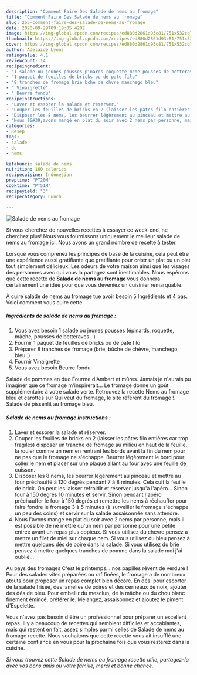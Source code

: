 ```yaml
---
description: "Comment Faire Des Salade de nems au fromage"
title: "Comment Faire Des Salade de nems au fromage"
slug: 255-comment-faire-des-salade-de-nems-au-fromage
date: 2020-09-29T09:19:05.420Z
image: https://img-global.cpcdn.com/recipes/ed880d2861d93c81/751x532cq70/salade-de-nems-au-fromage-photo-principale-de-la-recette.jpg
thumbnail: https://img-global.cpcdn.com/recipes/ed880d2861d93c81/751x532cq70/salade-de-nems-au-fromage-photo-principale-de-la-recette.jpg
cover: https://img-global.cpcdn.com/recipes/ed880d2861d93c81/751x532cq70/salade-de-nems-au-fromage-photo-principale-de-la-recette.jpg
author: Adelaide Lyons
ratingvalue: 4.1
reviewcount: 14
recipeingredient:
- "1 salade ou jeunes pousses pinards roquette mche pousses de betteraves"
- "1 paquet de feuilles de bricks ou de pate filo"
- "8 tranches de fromage brie bche de chvre manchego bleu"
- " Vinaigrette"
- " Beurre fondu"
recipeinstructions:
- "Laver et essorer la salade et réserver."
- "Couper les feuilles de bricks en 2 (laisser les pâtes filo entières car trop fragiles) disposer un tranche de fromage au milieu en haut de la feuille, la rouler comme un nem en rentrant les bords avant la fin du nem pour ne pas que le fromage ne s&#39;échappe. Beurrer légèrement le bord pour coller le nem et placer sur une plaque allant au four avec une feuille de cuisson."
- "Disposer les 8 nems, les beurrer légèrement au pinceau et mettre au four préchauffé à 120 degrés pendant 7 à 8 minutes. Cela cuit la feuille de brick. On peut les laisser refroidir et réserver jusqu&#39;à l&#39;apéro... Sinon four à 150 degrés 10 minutes et servir. Sinon pendant l&#39;apéro préchauffer le four à 150 degrés et remettre les nems à réchauffer pour faire fondre le fromage 3 à 5 minutes (à surveiller le fromage s&#39;échappe un peu des coins) et servir sur la salade assaisonnée sans attendre."
- "Nous l&#39;avons mangé en plat du soir avec 2 nems par personne, mais il est possible de ne mettre qu&#39;un nem par personne pour une petite entrée avant un repas plus copieux. Si vous utilisez du chèvre pensez à mettre un filet de miel sur chaque nem. Si vous utilisez du bleu pensez à mettre quelques dés de poire dans la salade. Si vous utilisez du brie pensez à mettre quelques tranches de pomme dans la salade moi j&#39;ai oublié..."
categories:
- Resep
tags:
- salade
- de
- nems

katakunci: salade de nems 
nutrition: 160 calories
recipecuisine: Indonesian
preptime: "PT20M"
cooktime: "PT51M"
recipeyield: "3"
recipecategory: Lunch

---
```



![Salade de nems au fromage](https://img-global.cpcdn.com/recipes/ed880d2861d93c81/751x532cq70/salade-de-nems-au-fromage-photo-principale-de-la-recette.jpg)

Si vous cherchez de nouvelles recettes à essayer ce week-end, ne cherchez plus! Nous vous fournissons uniquement le meilleur salade de nems au fromage ici. Nous avons un grand nombre de recette à tester.

Lorsque vous comprenez les principes de base de la cuisine, cela peut être une expérience aussi gratifiante que gratifiante pour créer un plat ou un plat tout simplement délicieux. Les odeurs de votre maison ainsi que les visages des personnes avec qui vous la partagez sont inestimables. Nous espérons que cette recette de <strong> Salade de nems au fromage </strong> vous donnera certainement une idée pour que vous deveniez un cuisinier remarquable.

<!--inarticleads1-->

À cuire salade de nems au fromage tue avoir besoin 5 Ingrédients et 4 pas. Voici comment vous cuire cette.

##### Ingrédients de salade de nems au fromage :

1. Vous avez besoin 1 salade ou jeunes pousses (épinards, roquette, mâche, pousses de betteraves...)
1. Fournir 1 paquet de feuilles de bricks ou de pate filo
1. Préparer 8 tranches de fromage (brie, bûche de chèvre, manchego, bleu..)
1. Fournir  Vinaigrette
1. Vous avez besoin  Beurre fondu


Salade de pommes en duo Fourme d&#39;Ambert et mûres. Jamais je n&#39;aurais pu imaginer que ce fromage m&#39;inspirerait… Le fromage donne un goût supplémentaire à votre salade verte. Retrouvez la recette Nems au fromage bleu et carottes sur Qui veut du fromage, le site référent du fromage !. Salade de pissenlit au fromage bleu. 

<!--inarticleads2-->

##### Salade de nems au fromage instructions :

1. Laver et essorer la salade et réserver.
1. Couper les feuilles de bricks en 2 (laisser les pâtes filo entières car trop fragiles) disposer un tranche de fromage au milieu en haut de la feuille, la rouler comme un nem en rentrant les bords avant la fin du nem pour ne pas que le fromage ne s&#39;échappe. Beurrer légèrement le bord pour coller le nem et placer sur une plaque allant au four avec une feuille de cuisson.
1. Disposer les 8 nems, les beurrer légèrement au pinceau et mettre au four préchauffé à 120 degrés pendant 7 à 8 minutes. Cela cuit la feuille de brick. On peut les laisser refroidir et réserver jusqu&#39;à l&#39;apéro... Sinon four à 150 degrés 10 minutes et servir. Sinon pendant l&#39;apéro préchauffer le four à 150 degrés et remettre les nems à réchauffer pour faire fondre le fromage 3 à 5 minutes (à surveiller le fromage s&#39;échappe un peu des coins) et servir sur la salade assaisonnée sans attendre.
1. Nous l&#39;avons mangé en plat du soir avec 2 nems par personne, mais il est possible de ne mettre qu&#39;un nem par personne pour une petite entrée avant un repas plus copieux. Si vous utilisez du chèvre pensez à mettre un filet de miel sur chaque nem. Si vous utilisez du bleu pensez à mettre quelques dés de poire dans la salade. Si vous utilisez du brie pensez à mettre quelques tranches de pomme dans la salade moi j&#39;ai oublié...


Au pays des fromages C&#39;est le printemps… nos papilles rêvent de verdure ! Pour des salades vites préparées ou raf finées, le fromage a de nombreux atouts pour proposer un repas complet bien décoré. En dés: pour escorter de la salade frisée, des lamelles de poires et des cerneaux de noix, ajouter des dés de bleu. Pour embellir du mesclun, de la mâche ou du chou blanc finement émincé, préférer le. Mélangez, assaisonnez et ajoutez le piment d&#39;Espelette. 

<!--inarticleads1-->

<p>
Vous n'avez pas besoin d'être un professionnel pour préparer un excellent repas. Il y a beaucoup de recettes qui semblent difficiles et accablantes, mais qui restent en fait, assez simples parmi celles de Salade de nems au fromage recette. Nous souhaitons que cette recette vous ait insufflé une certaine confiance en vous pour la prochaine fois que vous resterez dans la cuisine.
</p>

<p>
<i>Si vous trouvez cette Salade de nems au fromage recette utile, partagez-la avec vos bons amis ou votre famille, merci et bonne chance.</i>
</p>
